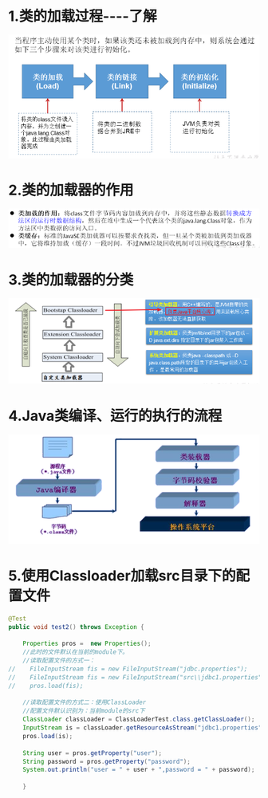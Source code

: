 # 1.类的加载过程----了解

![img1](../Chapter_13/img/ch13-3-1.bmp)

# 2.类的加载器的作用

![img2](../Chapter_13/img/ch13-3-2.bmp)

# 3.类的加载器的分类

![img3](../Chapter_13/img/ch13-3-3.bmp)

# 4.Java类编译、运行的执行的流程

![img4](../Chapter_13/img/ch13-3-4.bmp)

# 5.使用Classloader加载src目录下的配置文件
```java
@Test
public void test2() throws Exception {

    Properties pros =  new Properties();
    //此时的文件默认在当前的module下。
    //读取配置文件的方式一：
//    FileInputStream fis = new FileInputStream("jdbc.properties");
//    FileInputStream fis = new FileInputStream("src\\jdbc1.properties");
//    pros.load(fis);

    //读取配置文件的方式二：使用ClassLoader
    //配置文件默认识别为：当前module的src下
    ClassLoader classLoader = ClassLoaderTest.class.getClassLoader();
    InputStream is = classLoader.getResourceAsStream("jdbc1.properties");
    pros.load(is);

    String user = pros.getProperty("user");
    String password = pros.getProperty("password");
    System.out.println("user = " + user + ",password = " + password);

    }
```
